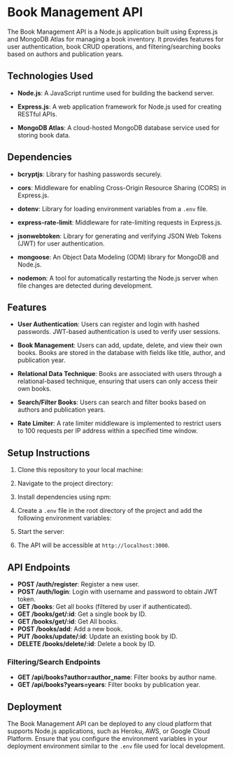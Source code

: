 # Book Management API

The Book Management API is a Node.js application built using Express.js and MongoDB Atlas for managing a book inventory. It provides features for user authentication, book CRUD operations, and filtering/searching books based on authors and publication years.

## Technologies Used

- **Node.js**: A JavaScript runtime used for building the backend server.
  
- **Express.js**: A web application framework for Node.js used for creating RESTful APIs.
  
- **MongoDB Atlas**: A cloud-hosted MongoDB database service used for storing book data.

## Dependencies

- **bcryptjs**: Library for hashing passwords securely.
  
- **cors**: Middleware for enabling Cross-Origin Resource Sharing (CORS) in Express.js.
  
- **dotenv**: Library for loading environment variables from a `.env` file.
  
- **express-rate-limit**: Middleware for rate-limiting requests in Express.js.
  
- **jsonwebtoken**: Library for generating and verifying JSON Web Tokens (JWT) for user authentication.
  
- **mongoose**: An Object Data Modeling (ODM) library for MongoDB and Node.js.
  
- **nodemon**: A tool for automatically restarting the Node.js server when file changes are detected during development.

## Features

- **User Authentication**: Users can register and login with hashed passwords. JWT-based authentication is used to verify user sessions.

- **Book Management**: Users can add, update, delete, and view their own books. Books are stored in the database with fields like title, author, and publication year.

- **Relational Data Technique**: Books are associated with users through a relational-based technique, ensuring that users can only access their own books.

- **Search/Filter Books**: Users can search and filter books based on authors and publication years.

- **Rate Limiter**: A rate limiter middleware is implemented to restrict users to 100 requests per IP address within a specified time window.

## Setup Instructions

1. Clone this repository to your local machine:

2. Navigate to the project directory:

3. Install dependencies using npm:


4. Create a `.env` file in the root directory of the project and add the following environment variables:


5. Start the server:


6. The API will be accessible at `http://localhost:3000`.

## API Endpoints

- **POST /auth/register**: Register a new user.
- **POST /auth/login**: Login with username and password to obtain JWT token.
- **GET /books**: Get all books (filtered by user if authenticated).
- **GET /books/get/:id**: Get a single book by ID.
- **GET /books/get/:id**: Get All books.
- **POST /books/add**: Add a new book.
- **PUT /books/update/:id**: Update an existing book by ID.
- **DELETE /books/delete/:id**: Delete a book by ID.

### Filtering/Search Endpoints

- **GET /api/books?author=author_name**: Filter books by author name.
- **GET /api/books?years=years**: Filter books by publication year.

## Deployment

The Book Management API can be deployed to any cloud platform that supports Node.js applications, such as Heroku, AWS, or Google Cloud Platform. Ensure that you configure the environment variables in your deployment environment similar to the `.env` file used for local development.

